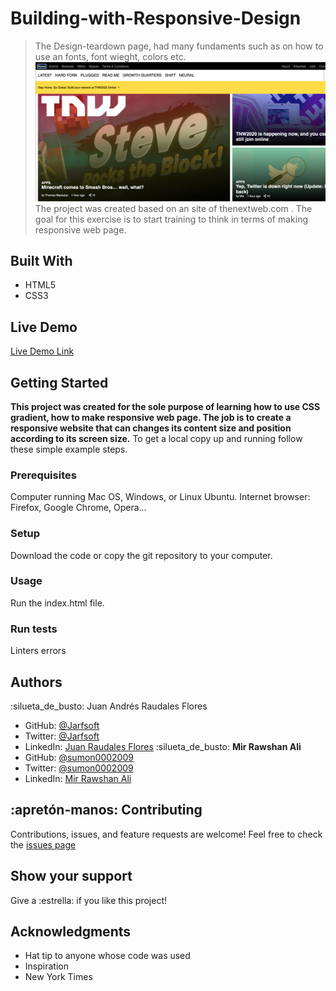# Building-with-Responsive-Design
> The Design-teardown page, had many fundaments such as on how to use an fonts, font wieght, colors etc.
![screenshot](./assets/images/screenshot.png)
The project was created based on an  site of thenextweb.com . The goal for this exercise is to start training  to think in terms of making responsive web page.
## Built With
- HTML5
- CSS3
## Live Demo
[Live Demo Link](https://rawcdn.githack.com/Jarfsoft/Building-with-Responsive-Design/a838db558f23859dc46faa4e7188acfcb575e3fb/index.html)
## Getting Started
**This project was created for the sole purpose of learning how to use CSS gradient, how to make responsive web page. The job is to create a responsive website that can changes its content size and position according to its screen size.**
To get a local copy up and running follow these simple example steps.
### Prerequisites
Computer running Mac OS, Windows, or Linux Ubuntu.
Internet browser: Firefox, Google Chrome, Opera...
### Setup
Download the code or copy the git repository to your computer.
### Usage
Run the index.html file.
### Run tests
Linters errors
## Authors
:silueta_de_busto: Juan Andrés Raudales Flores
- GitHub: [@Jarfsoft](https://github.com/Jarfsoft)
- Twitter: [@Jarfsoft](https://twitter.com/Jarfsoft)
- LinkedIn: [Juan Raudales Flores](https://www.linkedin.com/in/juan-raudales-flores-7b0a3b113/)
:silueta_de_busto: **Mir Rawshan Ali**
- GitHub: [@sumon0002009](https://github.com/sumon0002001)
- Twitter: [@sumon0002009](https://twitter.com/Sumon0002009)
- LinkedIn: [Mir Rawshan Ali](https://www.linkedin.com/in/mir-rawshan-ali-27b6a5198/)
## :apretón-manos: Contributing
Contributions, issues, and feature requests are welcome!
Feel free to check the [issues page](https://github.com/Jarfsoft/Design-Teardown/issues)
## Show your support
Give a :estrella:️ if you like this project!
## Acknowledgments
- Hat tip to anyone whose code was used
- Inspiration
- New York Times